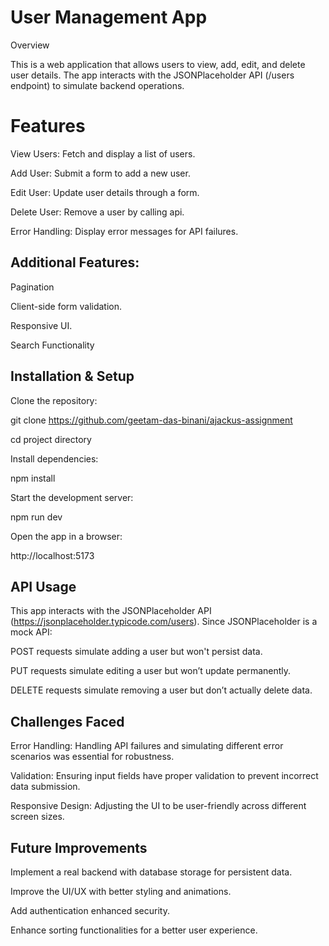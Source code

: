 # User Management App

  

Overview

  

This is a web application that allows users to view, add, edit, and delete user details. The app interacts with the JSONPlaceholder API (/users endpoint) to simulate backend operations.

  

# Features

  

View Users: Fetch and display a list of users.

  

Add User: Submit a form to add a new user.

  

Edit User: Update user details through a form.

  

Delete User: Remove a user by calling api.

  

Error Handling: Display error messages for API failures.

  

## Additional Features:

  Pagination

 Client-side form  validation.

 Responsive UI.

Search Functionality

  

## Installation & Setup

  Clone the repository:

  

git clone https://github.com/geetam-das-binani/ajackus-assignment

cd project directory

  

Install dependencies:

  

npm install

  

Start the development server:

  

npm run dev

  

Open the app in a browser:

  

http://localhost:5173

  

## API Usage

  

This app interacts with the JSONPlaceholder API (https://jsonplaceholder.typicode.com/users). Since JSONPlaceholder is a mock API:

  

POST requests simulate adding a user but won't persist data.

  

PUT requests simulate editing a user but won’t update permanently.

  

DELETE requests simulate removing a user but don’t actually delete data.

  

## Challenges Faced

  


  

Error Handling: Handling API failures and simulating different error scenarios was essential for robustness.

  

Validation: Ensuring input fields have proper validation to prevent incorrect data submission.

  

Responsive Design: Adjusting the UI to be user-friendly across different screen sizes.

  

## Future Improvements

  

Implement a real backend with database storage for persistent data.

  

Improve the UI/UX with better styling and animations.

  

Add authentication  enhanced security.

Enhance sorting functionalities for a better user experience.

  
